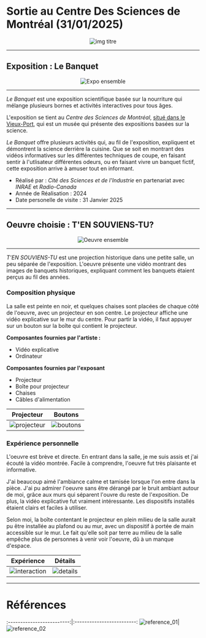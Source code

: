 # Sortie au Centre Des Sciences de Montréal (31/01/2025)

<p align="center">
  <img src="images/image_titre.jpg" alt="img titre">  
</p>

---
## Exposition : Le Banquet

<p align="center">
  <img src="images/exposition_ensemble.jpg" alt="Expo ensemble">  
</p>

---
*Le Banquet* est une exposition scientifique basée sur la nourriture qui mélange plusieurs bornes et activités interactives pour tous âges. 

L'exposition se tient au *Centre des Sciences de Montréal*, [situé dans le Vieux-Port](https://www.montrealsciencecentre.com/visitor-info), qui est un musée qui présente des expositions basées sur la science.

*Le Banquet* offre plusieurs activités qui, au fil de l'exposition, expliquent et démontrent la science derrière la cuisine. Que se soit en montrant des vidéos informatives sur les différentes techniques de coupe, en faisant sentir à l'utlisateur différentes odeurs, ou en faisant vivre un banquet fictif, cette exposition arrive à amuser tout en informant. 

- Réalisé par : *Cité des Sciences et de l'Industrie* en partenariat avec *INRAE* et *Radio-Canada*
- Année de Réalisation : 2024
- Date personelle de visite : 31 Janvier 2025

---
## Oeuvre choisie : T'EN SOUVIENS-TU?

<p align="center">
  <img src="images/oeuvre_ensemble.jpg" alt="Oeuvre ensemble">  
</p>

---
*T'EN SOUVIENS-TU* est une projection historique dans une petite salle, un peu séparée de l'exposition. L'oeuvre présente une vidéo montrant des images de banquets historiques, expliquant comment les banquets étaient perçus au fil des années.

### Composition physique
La salle est peinte en noir, et quelques chaises sont placées de chaque côté de l'oeuvre, avec un projecteur en son centre. Le projecteur affiche une vidéo explicative sur le mur du centre. Pour partir la vidéo, il faut appuyer sur un bouton sur la boîte qui contient le projecteur.

**Composantes fournies par l'artiste :**
- Vidéo explicative
- Ordinateur

**Composantes fournies par l'exposant**
- Projecteur
- Boîte pour projecteur
- Chaises
- Câbles d'alimentation



Projecteur | Boutons
:-------------------------:|:-------------------------:
![projecteur](images/oeuvre_projecteur.jpg)|![boutons](images/oeuvre_boutons.jpg)

### Expérience personnelle
L'oeuvre est brève et directe. En entrant dans la salle, je me suis assis et j'ai écouté la vidéo montrée. Facile à comprendre, l'oeuvre fut très plaisante et informative.

J'ai beaucoup aimé l'ambiance calme et tamisée lorsque l'on entre dans la pièce. J'ai pu admirer l'oeuvre sans être dérangé par le bruit ambiant autour de moi, grâce aux murs qui séparent l'ouvre du reste de l'exposition. De plus, la vidéo explicative fut vraiment intéressante. Les dispositifs installés étaient clairs et faciles à utiliser. 

Selon moi, la boîte contentant le projecteur en plein milieu de la salle aurait pu être installée au plafond ou au mur, avec un dispositif à portée de main accessible sur le mur. Le fait qu'elle soit par terre au milieu de la salle empêche plus de personnes à venir voir l'oeuvre, dû à un manque d'espace. 

Expérience | Détails
:-------------------------:|:-------------------------:
![interaction](images/oeuvre_interaction.jpg)|![details](images/oeuvre_details.jpg)

---
# Références

:-------------------------:|:-------------------------:
![reference_01](images/references_01.jpg)|![reference_02](images/references_02.jpg)

